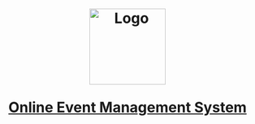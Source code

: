 <h1>
  <div align="center">
    <a href="https://github.com/inupaUdara/Event.lk">
      <img src="https://github.com/inupaUdara/Event.lk/blob/main/Site%20Images/logo.png"  alt="Logo" width = 150px height = 150px">
      <p align=center>Online Event Management System</p>
  </a>
</h1>

